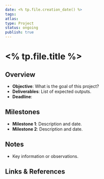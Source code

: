 ```yaml
---
date: <% tp.file.creation_date() %>
tags: 
atlas: 
type: Project
status: ongoing
publish: true
---
```

# <% tp.file.title %>

## Overview
- **Objective**: What is the goal of this project?
- **Deliverables**: List of expected outputs.
- **Deadline**: 

## Milestones
- **Milestone 1**: Description and date.
- **Milestone 2**: Description and date.

## Notes
- Key information or observations.

## Links & References
